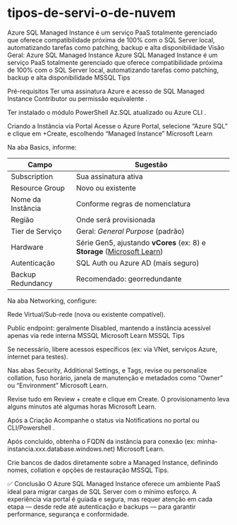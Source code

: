 # tipos-de-servi-o-de-nuvem
Azure SQL Managed Instance é um serviço PaaS totalmente gerenciado que oferece compatibilidade próxima de 100% com o SQL Server local, automatizando tarefas como patching, backup e alta disponibilidade
Visão Geral: Azure SQL Managed Instance
Azure SQL Managed Instance é um serviço PaaS totalmente gerenciado que oferece compatibilidade próxima de 100% com o SQL Server local, automatizando tarefas como patching, backup e alta disponibilidade 
MSSQL Tips

 Pré-requisitos
Ter uma assinatura Azure e acesso de SQL Managed Instance Contributor ou permissão equivalente .

Ter instalado o módulo PowerShell Az.SQL atualizado ou Azure CLI .

 Criando a Instância via Portal
Acesse o Azure Portal, selecione “Azure SQL” e clique em +Create, escolhendo “Managed Instance” 
Microsoft Learn

Na aba Basics, informe:

| Campo             | Sugestão                                                                      |
| ----------------- | ----------------------------------------------------------------------------- |
| Subscription      | Sua assinatura ativa                                                          |
| Resource Group    | Novo ou existente                                                             |
| Nome da Instância | Conforme regras de nomenclatura                                               |
| Região            | Onde será provisionada                                                        |
| Tier de Serviço   | Geral: *General Purpose* (padrão)                                             |
| Hardware          | Série Gen5, ajustando **vCores** (ex: 8) e **Storage** ([Microsoft Learn][1]) |
| Autenticação      | SQL Auth ou Azure AD (mais seguro)                                            |
| Backup Redundancy | Recomendado: georredundante                                                   |

[1]: https://learn.microsoft.com/en-us/azure/azure-sql/managed-instance/instance-create-quickstart?view=azuresql&utm_source=chatgpt.com "Quickstart: Create Azure SQL Managed Instance - Learn Microsoft"

Na aba Networking, configure:

Rede Virtual/Sub-rede (nova ou existente compatível).

Public endpoint: geralmente Disabled, mantendo a instância acessível apenas via rede interna 
MSSQL 
Microsoft Learn
MSSQL Tips



Se necessário, libere acessos específicos (ex: via VNet, serviços Azure, internet para testes).

Nas abas Security, Additional Settings, e Tags, revise ou personalize collation, fuso horário, janela de manutenção e metadados como “Owner” ou “Environment” 
Microsoft Learn.

Revise tudo em Review + create e clique em Create. O provisionamento leva alguns minutos até algumas horas 
Microsoft Learn.

 Após a Criação
Acompanhe o status via Notifications no portal ou CLI/Powershell .

Após concluído, obtenha o FQDN da instância para conexão (ex: minha-instancia.xxx.database.windows.net) 
Microsoft Learn.

Crie bancos de dados diretamente sobre a Managed Instance, definindo nomes, collation e opções de restauração 
MSSQL Tips.


✅ Conclusão
O Azure SQL Managed Instance oferece um ambiente PaaS ideal para migrar cargas de SQL Server com o mínimo esforço. A experiência via portal é guiada e segura, mas requer atenção em cada etapa — desde rede até autenticação e backups — para garantir performance, segurança e conformidade.

